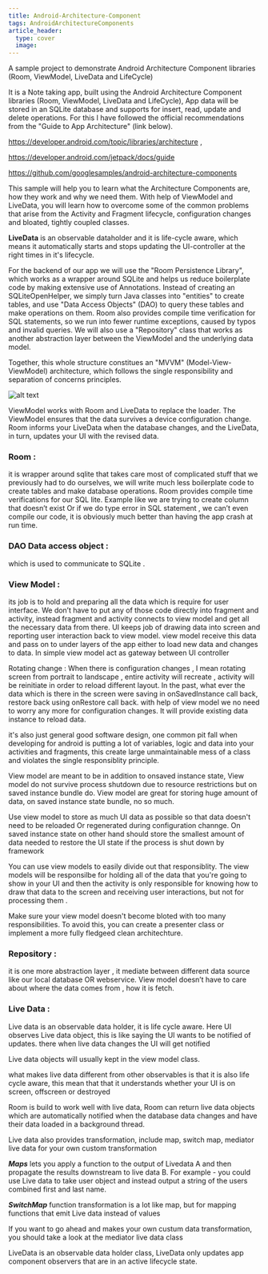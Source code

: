 ```yaml
---
title: Android-Architecture-Component
tags: AndroidArchitectureComponents
article_header:
  type: cover
  image:
---
```



A sample project to demonstrate Android Architecture Component libraries (Room, ViewModel, LiveData and LifeCycle) 

It is a Note taking app, built using the Android Architecture Component libraries (Room, ViewModel, LiveData and LifeCycle), App data will be stored in an SQLite database and supports for insert, read, update and delete operations. For this I have followed the official recommendations from the "Guide to App Architecture" (link below).

https://developer.android.com/topic/libraries/architecture ,

https://developer.android.com/jetpack/docs/guide

https://github.com/googlesamples/android-architecture-components


This sample will help you to learn what the Architecture Components are, how they work and why we need them. With help of ViewModel and LiveData, you will learn how to overcome some of the common problems that arise from the Activity and Fragment lifecycle, configuration changes and bloated, tightly coupled classes. 


**LiveData** is an observable dataholder and it is life-cycle aware, which means it automatically starts and stops updating the UI-controller at the right times in it's lifecycle.

For the backend of our app we will use the "Room Persistence Library", which works as a wrapper around SQLite and helps us reduce boilerplate code by making extensive use of Annotations. Instead of creating an SQLiteOpenHelper, we simply turn Java classes into "entities" to create tables, and use "Data Access Objects" (DAO) to query these tables and make operations on them. Room also provides compile time verification for SQL statements, so we run into fewer runtime exceptions, caused by typos and invalid queries. We will also use a "Repository" class that works as another abstraction layer between the ViewModel and the underlying data model.

Together, this whole structure constitues an "MVVM" (Model-View-ViewModel) architecture, which follows the single responsibility and separation of concerns principles.

![alt text](https://github.com/chethu/Android-architecture-Component/blob/master/app/src/main/res/drawable/AndroidArchitecturalComponent.png)

ViewModel works with Room and LiveData to replace the loader. The ViewModel ensures that the data survives a device configuration change. Room informs your LiveData when the database changes, and the LiveData, in turn, updates your UI with the revised data.

### Room :
it is wrapper around sqlite that takes care most of complicated stuff that we previously had to do ourselves, we will write much less boilerplate code to create tables and make database operations. Room provides compile time verifications for our SQL lite. Example like we are trying to create column that doesn’t exist Or if we do type error in SQL statement , we can’t even compile our code, it is obviously much better than having the app crash at run time. 

### DAO Data access object : 
which is used to communicate to SQLite . 

### View Model : 
its job is to hold and preparing all the data which is require for user interface. We don’t have to put any of those code directly into fragment and activity, instead fragment and activity connects to view model and get all the necessary data from there. UI keeps job of drawing data into screen and reporting user interaction back to view model. view model receive this data and pass on to under layers of the app either to load new data and changes to data. In simple view model act as gateway between UI controller 

Rotating change : When there is configuration changes , I mean rotating screen from portrait to landscape , entire activity will recreate , activity will be reinitiate in order to reload different layout. In the past, what ever the data which is there in the screen were saving in onSavedInstance call back, restore back using onRestore call back. with help of view model we no need to worry any more for configuration changes. It will provide existing data instance to reload data.

it's also just general good software design, one common pit fall when developing for android is putting a lot of variables, logic and data into your activities and fragments, this create large unmaintainable mess of a class and violates the single responsiblity principle.

View model are meant to be in addition to onsaved instance state, View model do not survive process shutdown due to resource restrictions but on saved instance bundle do. View model are great for storing huge amount of data, on saved instance state bundle, no so much. 

Use view model to store as much UI data as possible so that data doesn't need to be reloaded Or regenerated during configuration channge. On saved instance state on other hand should store the smallest amount of data needed to restore the UI state if the process is shut down by framework 

You can use view models to easily divide out that responsiblity. The view models will be responsilbe for holding all of the data that you're going to show in your UI and then the activity is only responsible for knowing how to draw that data to the screen and receiving user interactions, but not for processing them .

Make sure your view model doesn't become bloted with too many responsibilities. To avoid this, you can create a presenter class or implement a more fully fledgeed clean architechture.

### Repository : 
it is one more abstraction layer , it mediate between different data source like our local database OR webservice. View model doesn’t have to care about where the data comes from , how it is fetch. 

### Live Data : 
Live data is an observable data holder, it is life cycle aware. 
Here UI observes Live data object, this is like saying the UI wants to be notified of updates. there when live data changes the UI will get notified 

Live data objects will usually kept in the view model class. 

what makes live data different from other observables is that it is also life cycle aware, this mean that that it understands whether your UI is on screen, offscreen or destroyed 

Room is build to work well with live data, Room can return live data objects which are automatically notified when the database data changes and have their data loaded in a background thread. 

Live data also provides transformation, include map, switch map, mediator live data for your own custom transformation

***Maps*** lets you apply a function to the output of Livedata A and then propagate the results downstream to live data B. 
For example - you could use Live data to take user object and instead output a string of the users combined first and last name. 

***SwitchMap*** function transformation is a lot like map, but for mapping functions that emit Live data instead of values 

If you want to go ahead and makes your own custum data transformation, you should take a look at the mediator live data class 

LiveData is an observable data holder class, LiveData only updates app component observers that are in an active lifecycle state.


<!--more-->

